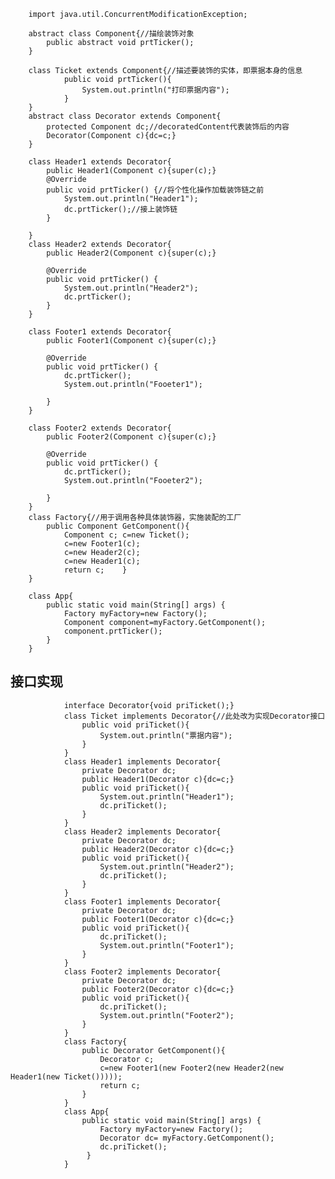         import java.util.ConcurrentModificationException;

        abstract class Component{//描绘装饰对象
            public abstract void prtTicker();
        }

        class Ticket extends Component{//描述要装饰的实体，即票据本身的信息
                public void prtTicker(){
                    System.out.println("打印票据内容");
                }
        }
        abstract class Decorator extends Component{
            protected Component dc;//decoratedContent代表装饰后的内容
            Decorator(Component c){dc=c;}
        }

        class Header1 extends Decorator{
            public Header1(Component c){super(c);}
            @Override
            public void prtTicker() {//将个性化操作加载装饰链之前
                System.out.println("Header1");
                dc.prtTicker();//接上装饰链
            }

        }
        class Header2 extends Decorator{
            public Header2(Component c){super(c);}

            @Override
            public void prtTicker() {
                System.out.println("Header2");
                dc.prtTicker();
            }
        }

        class Footer1 extends Decorator{
            public Footer1(Component c){super(c);}

            @Override
            public void prtTicker() {
                dc.prtTicker();
                System.out.println("Fooeter1");

            }
        }

        class Footer2 extends Decorator{
            public Footer2(Component c){super(c);}

            @Override
            public void prtTicker() {
                dc.prtTicker();
                System.out.println("Fooeter2");

            }
        }
        class Factory{//用于调用各种具体装饰器，实施装配的工厂
            public Component GetComponent(){
                Component c; c=new Ticket();
                c=new Footer1(c);
                c=new Header2(c);
                c=new Header1(c);
                return c;    }
        }

        class App{
            public static void main(String[] args) {
                Factory myFactory=new Factory();
                Component component=myFactory.GetComponent();
                component.prtTicker();
            }
        }


接口实现
---

                interface Decorator{void priTicket();}
                class Ticket implements Decorator{//此处改为实现Decorator接口
                    public void priTicket(){
                        System.out.println("票据内容");
                    }
                }
                class Header1 implements Decorator{
                    private Decorator dc;
                    public Header1(Decorator c){dc=c;}
                    public void priTicket(){
                        System.out.println("Header1");
                        dc.priTicket();
                    }
                }
                class Header2 implements Decorator{
                    private Decorator dc;
                    public Header2(Decorator c){dc=c;}
                    public void priTicket(){
                        System.out.println("Header2");
                        dc.priTicket();
                    }
                }
                class Footer1 implements Decorator{
                    private Decorator dc;
                    public Footer1(Decorator c){dc=c;}
                    public void priTicket(){
                        dc.priTicket();
                        System.out.println("Footer1");
                    }
                }
                class Footer2 implements Decorator{
                    private Decorator dc;
                    public Footer2(Decorator c){dc=c;}
                    public void priTicket(){
                        dc.priTicket();
                        System.out.println("Footer2");
                    }
                }
                class Factory{
                    public Decorator GetComponent(){
                        Decorator c;
                        c=new Footer1(new Footer2(new Header2(new Header1(new Ticket()))));
                        return c;
                    }
                }
                class App{
                    public static void main(String[] args) {
                        Factory myFactory=new Factory();
                        Decorator dc= myFactory.GetComponent();
                        dc.priTicket();
                     }
                }

